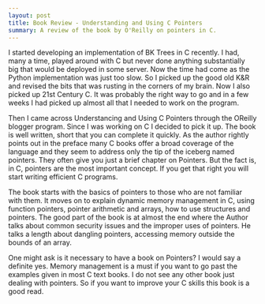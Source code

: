 ```yaml
---
layout: post
title: Book Review - Understanding and Using C Pointers
summary: A review of the book by O'Reilly on pointers in C.
---
```


I started developing an implementation of BK Trees in C recently. I had, many a time, played around with C but never done anything substantially big that would be deployed in some server. Now the time had come as the Python implementation was just too slow. So I picked up the good old K&R and revised the bits that was rusting in the corners of my brain. Now I also picked up 21st Century C. It was probably the right way to go and in a few weeks I had picked up almost all that I needed to work on the program.

Then I came across Understancing and Using C Pointers through the OReilly blogger program. Since I was working on C I decided to pick it up. The book is well written, short that you can complete it quickly. As the author rightly points out in the preface many C books offer a broad coverage of the language and they seem to address only the tip of the iceberg named pointers. They often give you just a brief chapter on Pointers. But the fact is, in C, pointers are the most important concept. If you get that right you will start writing efficient C programs.

The book starts with the basics of pointers to those who are not familiar with them. It moves on to explain dynamic memory management in C, using function pointers, pointer arithmetic and arrays, how to use structures and pointers. The good part of the book is at almost the end where the Author talks about common security issues and the improper uses of pointers. He talks a length about dangling pointers, accessing memory outside the bounds of an array.

One might ask is it necessary to have a book on Pointers? I would say a definite yes. Memory management is a must if you want to go past the examples given in most C text books. I do not see any other book just dealing with pointers. So if you want to improve your C skills this book is a good read.
